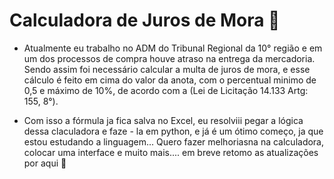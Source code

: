 # Calculadora de Juros de Mora 📅

- Atualmente eu trabalho no ADM do Tribunal Regional da 10° região e em um dos
processos de compra houve atraso na entrega da mercadoria. 
Sendo assim foi necessário calcular a multa de juros de mora, e esse cálculo é feito 
em cima do valor da anota, com o percentual minimo de 0,5 e máximo de 10%, de acordo com a (Lei de Licitação 14.133 Artg: 155, 8°).

- Com isso a fórmula ja fica salva no Excel, eu resolviii pegar a lógica dessa claculadora e faze - la em python, e já é um ótimo começo,
  ja que estou estudando a linguagem... Quero fazer melhoriasna na calculadora, colocar uma interface e muito mais.... em breve retomo as atualizações por aqui 👋



